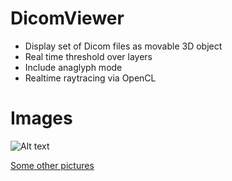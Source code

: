# DicomViewer

- Display set of Dicom files as movable 3D object 
- Real time threshold over layers
- Include anaglyph mode
- Realtime raytracing via OpenCL

# Images

![Alt text](https://github.com/iapafoto/DicomViewer/blob/master/img/1484947186256.png)

[Some other pictures](https://github.com/iapafoto/DicomViewer/wiki)
